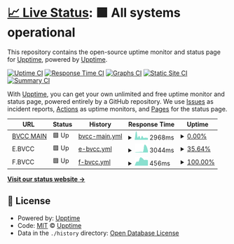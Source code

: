 # [📈 Live Status](https://upptime.github.io/upptime): <!--live status--> **🟩 All systems operational**

This repository contains the open-source uptime monitor and status page for [Upptime](https://upptime.js.org), powered by [Upptime](https://github.com/upptime/upptime).

[![Uptime CI](https://github.com/notarealusernameofcourse/bvcc-uptime/workflows/Uptime%20CI/badge.svg)](https://github.com/notarealusernameofcourse/bvcc-uptime/actions?query=workflow%3A%22Uptime+CI%22)
[![Response Time CI](https://github.com/notarealusernameofcourse/bvcc-uptime/workflows/Response%20Time%20CI/badge.svg)](https://github.com/notarealusernameofcourse/bvcc-uptime/actions?query=workflow%3A%22Response+Time+CI%22)
[![Graphs CI](https://github.com/notarealusernameofcourse/bvcc-uptime/workflows/Graphs%20CI/badge.svg)](https://github.com/notarealusernameofcourse/bvcc-uptime/actions?query=workflow%3A%22Graphs+CI%22)
[![Static Site CI](https://github.com/notarealusernameofcourse/bvcc-uptime/workflows/Static%20Site%20CI/badge.svg)](https://github.com/notarealusernameofcourse/bvcc-uptime/actions?query=workflow%3A%22Static+Site+CI%22)
[![Summary CI](https://github.com/notarealusernameofcourse/bvcc-uptime/workflows/Summary%20CI/badge.svg)](https://github.com/notarealusernameofcourse/bvcc-uptime/actions?query=workflow%3A%22Summary+CI%22)

With [Upptime](https://upptime.js.org), you can get your own unlimited and free uptime monitor and status page, powered entirely by a GitHub repository. We use [Issues](https://github.com/upptime/upptime/issues) as incident reports, [Actions](https://github.com/notarealusernameofcourse/bvcc-uptime/actions) as uptime monitors, and [Pages](https://upptime.github.io/upptime) for the status page.

<!--start: status pages-->
<!-- This summary is generated by Upptime (https://github.com/upptime/upptime) -->
<!-- Do not edit this manually, your changes will be overwritten -->
<!-- prettier-ignore -->
| URL | Status | History | Response Time | Uptime |
| --- | ------ | ------- | ------------- | ------ |
| <img alt="" src="https://icons.duckduckgo.com/ip3/bondagevalley.cc.ico" height="13"> [BVCC MAIN](https://bondagevalley.cc) | 🟩 Up | [bvcc-main.yml](https://github.com/notarealusernameofcourse/bvcc-uptime/commits/HEAD/history/bvcc-main.yml) | <details><summary><img alt="Response time graph" src="./graphs/bvcc-main/response-time-week.png" height="20"> 2968ms</summary><br><a href="https://notarealusernameofcourse.github.io/bvcc-uptime/history/bvcc-main"><img alt="Response time 2983" src="https://img.shields.io/endpoint?url=https%3A%2F%2Fraw.githubusercontent.com%2Fnotarealusernameofcourse%2Fbvcc-uptime%2FHEAD%2Fapi%2Fbvcc-main%2Fresponse-time.json"></a><br><a href="https://notarealusernameofcourse.github.io/bvcc-uptime/history/bvcc-main"><img alt="24-hour response time 1763" src="https://img.shields.io/endpoint?url=https%3A%2F%2Fraw.githubusercontent.com%2Fnotarealusernameofcourse%2Fbvcc-uptime%2FHEAD%2Fapi%2Fbvcc-main%2Fresponse-time-day.json"></a><br><a href="https://notarealusernameofcourse.github.io/bvcc-uptime/history/bvcc-main"><img alt="7-day response time 2968" src="https://img.shields.io/endpoint?url=https%3A%2F%2Fraw.githubusercontent.com%2Fnotarealusernameofcourse%2Fbvcc-uptime%2FHEAD%2Fapi%2Fbvcc-main%2Fresponse-time-week.json"></a><br><a href="https://notarealusernameofcourse.github.io/bvcc-uptime/history/bvcc-main"><img alt="30-day response time 2665" src="https://img.shields.io/endpoint?url=https%3A%2F%2Fraw.githubusercontent.com%2Fnotarealusernameofcourse%2Fbvcc-uptime%2FHEAD%2Fapi%2Fbvcc-main%2Fresponse-time-month.json"></a><br><a href="https://notarealusernameofcourse.github.io/bvcc-uptime/history/bvcc-main"><img alt="1-year response time 2983" src="https://img.shields.io/endpoint?url=https%3A%2F%2Fraw.githubusercontent.com%2Fnotarealusernameofcourse%2Fbvcc-uptime%2FHEAD%2Fapi%2Fbvcc-main%2Fresponse-time-year.json"></a></details> | <details><summary><a href="https://notarealusernameofcourse.github.io/bvcc-uptime/history/bvcc-main">0.00%</a></summary><a href="https://notarealusernameofcourse.github.io/bvcc-uptime/history/bvcc-main"><img alt="All-time uptime 23.98%" src="https://img.shields.io/endpoint?url=https%3A%2F%2Fraw.githubusercontent.com%2Fnotarealusernameofcourse%2Fbvcc-uptime%2FHEAD%2Fapi%2Fbvcc-main%2Fuptime.json"></a><br><a href="https://notarealusernameofcourse.github.io/bvcc-uptime/history/bvcc-main"><img alt="24-hour uptime 0.00%" src="https://img.shields.io/endpoint?url=https%3A%2F%2Fraw.githubusercontent.com%2Fnotarealusernameofcourse%2Fbvcc-uptime%2FHEAD%2Fapi%2Fbvcc-main%2Fuptime-day.json"></a><br><a href="https://notarealusernameofcourse.github.io/bvcc-uptime/history/bvcc-main"><img alt="7-day uptime 0.00%" src="https://img.shields.io/endpoint?url=https%3A%2F%2Fraw.githubusercontent.com%2Fnotarealusernameofcourse%2Fbvcc-uptime%2FHEAD%2Fapi%2Fbvcc-main%2Fuptime-week.json"></a><br><a href="https://notarealusernameofcourse.github.io/bvcc-uptime/history/bvcc-main"><img alt="30-day uptime 1.38%" src="https://img.shields.io/endpoint?url=https%3A%2F%2Fraw.githubusercontent.com%2Fnotarealusernameofcourse%2Fbvcc-uptime%2FHEAD%2Fapi%2Fbvcc-main%2Fuptime-month.json"></a><br><a href="https://notarealusernameofcourse.github.io/bvcc-uptime/history/bvcc-main"><img alt="1-year uptime 23.98%" src="https://img.shields.io/endpoint?url=https%3A%2F%2Fraw.githubusercontent.com%2Fnotarealusernameofcourse%2Fbvcc-uptime%2FHEAD%2Fapi%2Fbvcc-main%2Fuptime-year.json"></a></details>
| <img alt="" src="https://icons.duckduckgo.com/ip3/null.ico" height="13"> E.BVCC | 🟩 Up | [e-bvcc.yml](https://github.com/notarealusernameofcourse/bvcc-uptime/commits/HEAD/history/e-bvcc.yml) | <details><summary><img alt="Response time graph" src="./graphs/e-bvcc/response-time-week.png" height="20"> 3044ms</summary><br><a href="https://notarealusernameofcourse.github.io/bvcc-uptime/history/e-bvcc"><img alt="Response time 1297" src="https://img.shields.io/endpoint?url=https%3A%2F%2Fraw.githubusercontent.com%2Fnotarealusernameofcourse%2Fbvcc-uptime%2FHEAD%2Fapi%2Fe-bvcc%2Fresponse-time.json"></a><br><a href="https://notarealusernameofcourse.github.io/bvcc-uptime/history/e-bvcc"><img alt="24-hour response time 2419" src="https://img.shields.io/endpoint?url=https%3A%2F%2Fraw.githubusercontent.com%2Fnotarealusernameofcourse%2Fbvcc-uptime%2FHEAD%2Fapi%2Fe-bvcc%2Fresponse-time-day.json"></a><br><a href="https://notarealusernameofcourse.github.io/bvcc-uptime/history/e-bvcc"><img alt="7-day response time 3044" src="https://img.shields.io/endpoint?url=https%3A%2F%2Fraw.githubusercontent.com%2Fnotarealusernameofcourse%2Fbvcc-uptime%2FHEAD%2Fapi%2Fe-bvcc%2Fresponse-time-week.json"></a><br><a href="https://notarealusernameofcourse.github.io/bvcc-uptime/history/e-bvcc"><img alt="30-day response time 1568" src="https://img.shields.io/endpoint?url=https%3A%2F%2Fraw.githubusercontent.com%2Fnotarealusernameofcourse%2Fbvcc-uptime%2FHEAD%2Fapi%2Fe-bvcc%2Fresponse-time-month.json"></a><br><a href="https://notarealusernameofcourse.github.io/bvcc-uptime/history/e-bvcc"><img alt="1-year response time 1297" src="https://img.shields.io/endpoint?url=https%3A%2F%2Fraw.githubusercontent.com%2Fnotarealusernameofcourse%2Fbvcc-uptime%2FHEAD%2Fapi%2Fe-bvcc%2Fresponse-time-year.json"></a></details> | <details><summary><a href="https://notarealusernameofcourse.github.io/bvcc-uptime/history/e-bvcc">35.64%</a></summary><a href="https://notarealusernameofcourse.github.io/bvcc-uptime/history/e-bvcc"><img alt="All-time uptime 89.19%" src="https://img.shields.io/endpoint?url=https%3A%2F%2Fraw.githubusercontent.com%2Fnotarealusernameofcourse%2Fbvcc-uptime%2FHEAD%2Fapi%2Fe-bvcc%2Fuptime.json"></a><br><a href="https://notarealusernameofcourse.github.io/bvcc-uptime/history/e-bvcc"><img alt="24-hour uptime 0.00%" src="https://img.shields.io/endpoint?url=https%3A%2F%2Fraw.githubusercontent.com%2Fnotarealusernameofcourse%2Fbvcc-uptime%2FHEAD%2Fapi%2Fe-bvcc%2Fuptime-day.json"></a><br><a href="https://notarealusernameofcourse.github.io/bvcc-uptime/history/e-bvcc"><img alt="7-day uptime 35.64%" src="https://img.shields.io/endpoint?url=https%3A%2F%2Fraw.githubusercontent.com%2Fnotarealusernameofcourse%2Fbvcc-uptime%2FHEAD%2Fapi%2Fe-bvcc%2Fuptime-week.json"></a><br><a href="https://notarealusernameofcourse.github.io/bvcc-uptime/history/e-bvcc"><img alt="30-day uptime 85.19%" src="https://img.shields.io/endpoint?url=https%3A%2F%2Fraw.githubusercontent.com%2Fnotarealusernameofcourse%2Fbvcc-uptime%2FHEAD%2Fapi%2Fe-bvcc%2Fuptime-month.json"></a><br><a href="https://notarealusernameofcourse.github.io/bvcc-uptime/history/e-bvcc"><img alt="1-year uptime 89.19%" src="https://img.shields.io/endpoint?url=https%3A%2F%2Fraw.githubusercontent.com%2Fnotarealusernameofcourse%2Fbvcc-uptime%2FHEAD%2Fapi%2Fe-bvcc%2Fuptime-year.json"></a></details>
| <img alt="" src="https://icons.duckduckgo.com/ip3/null.ico" height="13"> F.BVCC | 🟩 Up | [f-bvcc.yml](https://github.com/notarealusernameofcourse/bvcc-uptime/commits/HEAD/history/f-bvcc.yml) | <details><summary><img alt="Response time graph" src="./graphs/f-bvcc/response-time-week.png" height="20"> 456ms</summary><br><a href="https://notarealusernameofcourse.github.io/bvcc-uptime/history/f-bvcc"><img alt="Response time 418" src="https://img.shields.io/endpoint?url=https%3A%2F%2Fraw.githubusercontent.com%2Fnotarealusernameofcourse%2Fbvcc-uptime%2FHEAD%2Fapi%2Ff-bvcc%2Fresponse-time.json"></a><br><a href="https://notarealusernameofcourse.github.io/bvcc-uptime/history/f-bvcc"><img alt="24-hour response time 424" src="https://img.shields.io/endpoint?url=https%3A%2F%2Fraw.githubusercontent.com%2Fnotarealusernameofcourse%2Fbvcc-uptime%2FHEAD%2Fapi%2Ff-bvcc%2Fresponse-time-day.json"></a><br><a href="https://notarealusernameofcourse.github.io/bvcc-uptime/history/f-bvcc"><img alt="7-day response time 456" src="https://img.shields.io/endpoint?url=https%3A%2F%2Fraw.githubusercontent.com%2Fnotarealusernameofcourse%2Fbvcc-uptime%2FHEAD%2Fapi%2Ff-bvcc%2Fresponse-time-week.json"></a><br><a href="https://notarealusernameofcourse.github.io/bvcc-uptime/history/f-bvcc"><img alt="30-day response time 430" src="https://img.shields.io/endpoint?url=https%3A%2F%2Fraw.githubusercontent.com%2Fnotarealusernameofcourse%2Fbvcc-uptime%2FHEAD%2Fapi%2Ff-bvcc%2Fresponse-time-month.json"></a><br><a href="https://notarealusernameofcourse.github.io/bvcc-uptime/history/f-bvcc"><img alt="1-year response time 418" src="https://img.shields.io/endpoint?url=https%3A%2F%2Fraw.githubusercontent.com%2Fnotarealusernameofcourse%2Fbvcc-uptime%2FHEAD%2Fapi%2Ff-bvcc%2Fresponse-time-year.json"></a></details> | <details><summary><a href="https://notarealusernameofcourse.github.io/bvcc-uptime/history/f-bvcc">100.00%</a></summary><a href="https://notarealusernameofcourse.github.io/bvcc-uptime/history/f-bvcc"><img alt="All-time uptime 99.99%" src="https://img.shields.io/endpoint?url=https%3A%2F%2Fraw.githubusercontent.com%2Fnotarealusernameofcourse%2Fbvcc-uptime%2FHEAD%2Fapi%2Ff-bvcc%2Fuptime.json"></a><br><a href="https://notarealusernameofcourse.github.io/bvcc-uptime/history/f-bvcc"><img alt="24-hour uptime 100.00%" src="https://img.shields.io/endpoint?url=https%3A%2F%2Fraw.githubusercontent.com%2Fnotarealusernameofcourse%2Fbvcc-uptime%2FHEAD%2Fapi%2Ff-bvcc%2Fuptime-day.json"></a><br><a href="https://notarealusernameofcourse.github.io/bvcc-uptime/history/f-bvcc"><img alt="7-day uptime 100.00%" src="https://img.shields.io/endpoint?url=https%3A%2F%2Fraw.githubusercontent.com%2Fnotarealusernameofcourse%2Fbvcc-uptime%2FHEAD%2Fapi%2Ff-bvcc%2Fuptime-week.json"></a><br><a href="https://notarealusernameofcourse.github.io/bvcc-uptime/history/f-bvcc"><img alt="30-day uptime 100.00%" src="https://img.shields.io/endpoint?url=https%3A%2F%2Fraw.githubusercontent.com%2Fnotarealusernameofcourse%2Fbvcc-uptime%2FHEAD%2Fapi%2Ff-bvcc%2Fuptime-month.json"></a><br><a href="https://notarealusernameofcourse.github.io/bvcc-uptime/history/f-bvcc"><img alt="1-year uptime 99.99%" src="https://img.shields.io/endpoint?url=https%3A%2F%2Fraw.githubusercontent.com%2Fnotarealusernameofcourse%2Fbvcc-uptime%2FHEAD%2Fapi%2Ff-bvcc%2Fuptime-year.json"></a></details>

<!--end: status pages-->

[**Visit our status website →**](https://upptime.github.io/upptime)

## 📄 License

- Powered by: [Upptime](https://github.com/upptime/upptime)
- Code: [MIT](./LICENSE) © [Upptime](https://upptime.js.org)
- Data in the `./history` directory: [Open Database License](https://opendatacommons.org/licenses/odbl/1-0/)
